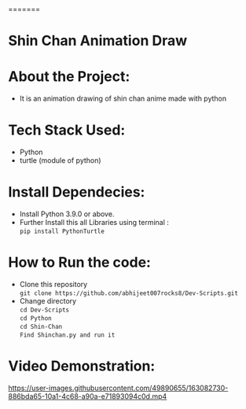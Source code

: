
=======

# Shin Chan Animation Draw

# About the Project:
  - It is an animation drawing of shin chan anime made with python

# Tech Stack Used:
  - Python
  - turtle (module of python)

# Install Dependecies:
  - Install Python 3.9.0 or above.
  - Further Install this all Libraries using terminal : <br>
    ```pip install PythonTurtle```

# How to Run the code:

- Clone this repository <br>
```git clone https://github.com/abhijeet007rocks8/Dev-Scripts.git```
- Change directory <br>
```cd Dev-Scripts``` <br>
```cd Python```      <br>
```cd Shin-Chan```   <br>
```Find Shinchan.py and run it```

  
# Video Demonstration:





https://user-images.githubusercontent.com/49890655/163082730-886bda65-10a1-4c68-a90a-e71893094c0d.mp4

